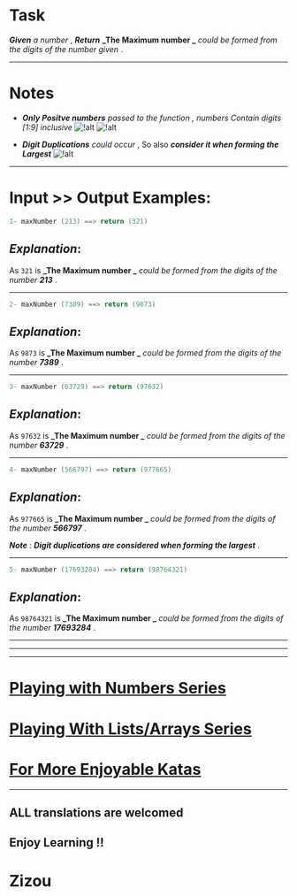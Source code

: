 # Task 

**_Given_**   *a number* , **_Return_**  **_The Maximum number _**  *could be formed from the digits of the number given* . 
___
# Notes

* **_Only Positve numbers_** *passed to the function , numbers Contain digits [1:9] inclusive*  ![!alt](https://i.imgur.com/mdX8dJP.png)
![!alt](https://i.imgur.com/mdX8dJP.png) 

* **_Digit Duplications_** *could occur* , So also **_consider it when forming the Largest_**   ![!alt](https://i.imgur.com/mdX8dJP.png) 

____
# Input >> Output Examples:

```cpp
1- maxNumber (213) ==> return (321)
```
## **_Explanation_**:

As `321` is **_The Maximum number _**  *could be formed from the digits of the number   **_213_*** . 
___

```cpp
2- maxNumber (7389) ==> return (9873)
```
## **_Explanation_**:

As `9873` is **_The Maximum number _**  *could be formed from the digits of the number  **_7389_*** . 
___

```cpp
3- maxNumber (63729) ==> return (97632)
```
## **_Explanation_**:

As `97632` is **_The Maximum number _**  *could be formed from the digits of the number  **_63729_*** . 
___

```cpp
4- maxNumber (566797) ==> return (977665)
```
## **_Explanation_**:

As `977665` is **_The Maximum number _**  *could be formed from the digits of the number  **_566797_*** .

**_Note_** : **_Digit duplications are considered when forming the largest_** . 
___

```cpp
5- maxNumber (17693284) ==> return (98764321)
```
## **_Explanation_**:
 
As `98764321` is **_The Maximum number _**  *could be formed from the digits of the number  **_17693284_*** .
___
___
___

# [Playing with Numbers Series](https://www.codewars.com/collections/playing-with-numbers)

# [Playing With Lists/Arrays Series](https://www.codewars.com/collections/playing-with-lists-slash-arrays)

# [For More Enjoyable Katas](http://www.codewars.com/users/MrZizoScream/authored)
___

## ALL translations are welcomed

## Enjoy Learning !!
# Zizou

